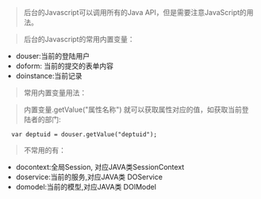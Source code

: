 > 后台的Javascript可以调用所有的Java API，但是需要注意JavaScript的用法。

> 后台的Javascript的常用内置变量：

  * douser:当前的登陆用户
  * doform: 当前的提交的表单内容
  * doinstance:当前记录


> 常用内置变量用法：

> 内置变量.getValue("属性名称") 就可以获取属性对应的值，如获取当前登陆者的部门:
```
  var deptuid = douser.getValue("deptuid");

```


> 不常用的有：
  * docontext:全局Session,  对应JAVA类SessionContext
  * doservice:当前的服务,对应JAVA类 DOService
  * domodel:当前的模型,对应JAVA类 DOIModel

